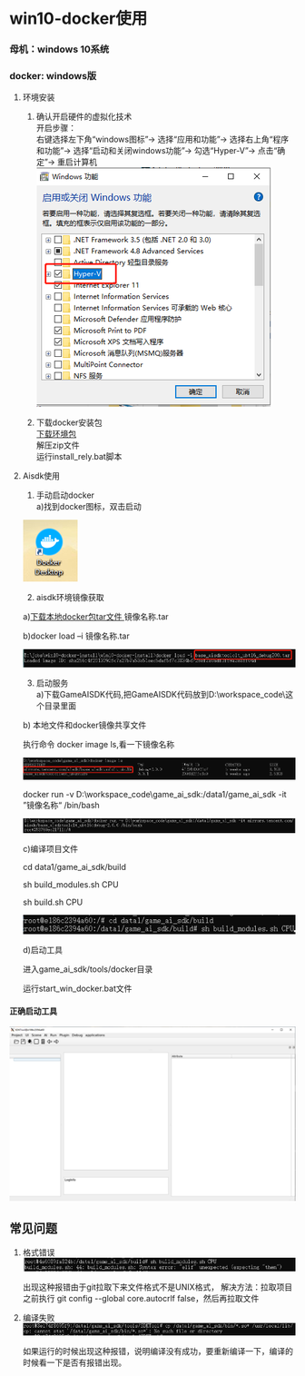 # win10-docker使用

### 母机：windows 10系统  
### docker: windows版    

1. 环境安装  
	1. 确认开启硬件的虚拟化技术  
	开启步骤：  
	右键选择左下角“windows图标”-> 选择“应用和功能”-> 选择右上角“程序和功能”-> 选择“启动和关闭windows功能”-> 勾选“Hyper-V”-> 点击“确定”-> 重启计算机  
	![img](../img/Docker/hyper.png)  

	2. 下载docker安装包  
	<a href="https://aitest.qq.com-" data-link="/download/index">下载环境包</a>  
	解压zip文件  
	运行install_rely.bat脚本  

2.	Aisdk使用  

	1. 手动启动docker  
	a)找到docker图标，双击启动  

	![img](../img/Docker/logo.png) 

	2. aisdk环境镜像获取  

	a)<a href="https://aitest.qq.com-" data-link="/download/index">下载本地docker包tar文件  </a> 镜像名称.tar

	b)docker load –i 镜像名称.tar  

    ![img](../img/Docker/load.png) 

	3. 启动服务  
	a)下载GameAISDK代码,把GameAISDK代码放到D:\workspace_code\这个目录里面

    b) 本地文件和docker镜像共享文件

	执行命令 docker image ls,看一下镜像名称

    ![img](../img/Docker/docker_image.png) 

	docker run -v D:\workspace_code\game_ai_sdk:/data1/game_ai_sdk -it ”镜像名称“ /bin/bash

    ![img](../img/Docker/jin.png) 

	c)编译项目文件
       
	cd data1/game_ai_sdk/build

	sh build_modules.sh CPU

    sh build.sh CPU
    
	![img](../img/Docker/build.png)
     
	d)启动工具

	进入game_ai_sdk/tools/docker目录

	运行start_win_docker.bat文件


#### 正确启动工具  
![img](../img/Docker/sdktool.png)



## 常见问题
1. 格式错误
	![img](../img/Docker/in.png)

	出现这种报错由于git拉取下来文件格式不是UNIX格式，
	解决方法：拉取项目之前执行 git config --global core.autocrlf false，然后再拉取文件

2. 编译失败
	![img](../img/Docker/it.png)

	如果运行的时候出现这种报错，说明编译没有成功，要重新编译一下，编译的时候看一下是否有报错出现。